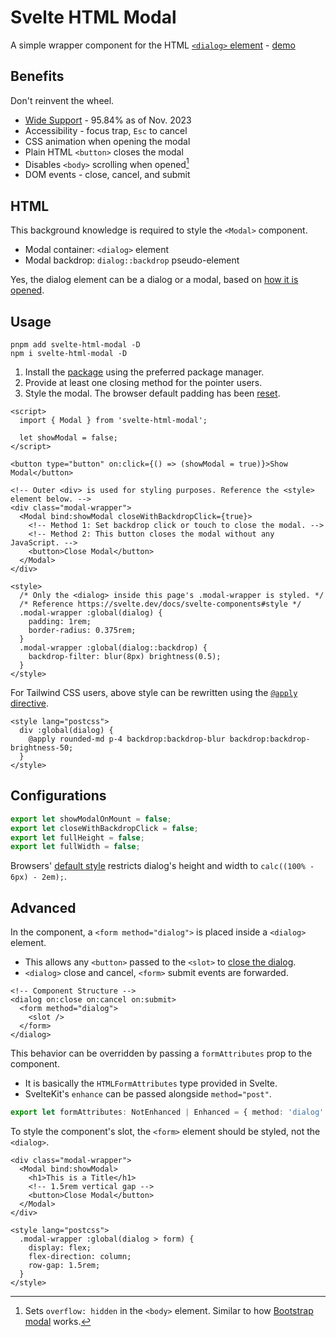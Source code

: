 # Svelte HTML Modal

A simple wrapper component for the HTML [`<dialog>` element] - [demo]

[`<dialog>` element]: https://developer.mozilla.org/en-US/docs/Web/API/HTMLDialogElement
[demo]: https://svelte.dev/repl/7ffaea50f0c0466ea2b4be8e0aee20dd?version=4.2.3

## Benefits

Don't reinvent the wheel.

- [Wide Support](https://caniuse.com/dialog) - 95.84% as of Nov. 2023
- Accessibility - focus trap, `Esc` to cancel
- CSS animation when opening the modal
- Plain HTML `<button>` closes the modal
- Disables `<body>` scrolling when opened[^overflow]
- DOM events - close, cancel, and submit

[^overflow]: Sets `overflow: hidden` in the `<body>` element. Similar to how [Bootstrap modal] works.

[Bootstrap modal]: https://getbootstrap.com/docs/5.3/components/modal/#how-it-works

## HTML

This background knowledge is required to style the `<Modal>` component.

- Modal container: `<dialog>` element
- Modal backdrop: `dialog::backdrop` pseudo-element

Yes, the dialog element can be a dialog or a modal, based on [how it is opened].

[how it is opened]: https://developer.mozilla.org/en-US/docs/Web/API/HTMLDialogElement/showModal

## Usage

```
pnpm add svelte-html-modal -D
npm i svelte-html-modal -D
```

1. Install the [package] using the preferred package manager.
2. Provide at least one closing method for the pointer users.
3. Style the modal. The browser default padding has been [reset].

[package]: https://www.npmjs.com/package/svelte-html-modal
[reset]: https://github.com/tailwindlabs/tailwindcss/pull/11069#issuecomment-1527384738

```svelte
<script>
  import { Modal } from 'svelte-html-modal';

  let showModal = false;
</script>

<button type="button" on:click={() => (showModal = true)}>Show Modal</button>

<!-- Outer <div> is used for styling purposes. Reference the <style> element below. -->
<div class="modal-wrapper">
  <Modal bind:showModal closeWithBackdropClick={true}>
    <!-- Method 1: Set backdrop click or touch to close the modal. -->
    <!-- Method 2: This button closes the modal without any JavaScript. -->
    <button>Close Modal</button>
  </Modal>
</div>

<style>
  /* Only the <dialog> inside this page's .modal-wrapper is styled. */
  /* Reference https://svelte.dev/docs/svelte-components#style */
  .modal-wrapper :global(dialog) {
    padding: 1rem;
    border-radius: 0.375rem;
  }
  .modal-wrapper :global(dialog::backdrop) {
    backdrop-filter: blur(8px) brightness(0.5);
  }
</style>
```

For Tailwind CSS users, above style can be rewritten using the [`@apply` directive].

[`@apply` directive]: https://tailwindcss.com/docs/reusing-styles#extracting-classes-with-apply

```svelte
<style lang="postcss">
  div :global(dialog) {
    @apply rounded-md p-4 backdrop:backdrop-blur backdrop:backdrop-brightness-50;
  }
</style>
```

## Configurations

```ts
export let showModalOnMount = false;
export let closeWithBackdropClick = false;
export let fullHeight = false;
export let fullWidth = false;
```

Browsers' [default style] restricts dialog's height and width to `calc((100% - 6px) - 2em);`.

[default style]: /docs/user-agent

## Advanced

In the component, a `<form method="dialog">` is placed inside a `<dialog>` element.

- This allows any `<button>` passed to the `<slot>` to [close the dialog].
- `<dialog>` close and cancel, `<form>` submit events are forwarded.

[close the dialog]: https://developer.mozilla.org/en-US/docs/Web/HTML/Element/form#method

```svelte
<!-- Component Structure -->
<dialog on:close on:cancel on:submit>
  <form method="dialog">
    <slot />
  </form>
</dialog>
```

This behavior can be overridden by passing a `formAttributes` prop to the component.

- It is basically the `HTMLFormAttributes` type provided in Svelte.
- SvelteKit's `enhance` can be passed alongside `method="post"`.

```ts
export let formAttributes: NotEnhanced | Enhanced = { method: 'dialog' };
```

To style the component's slot, the `<form>` element should be styled, not the `<dialog>`.

```svelte
<div class="modal-wrapper">
  <Modal bind:showModal>
    <h1>This is a Title</h1>
    <!-- 1.5rem vertical gap -->
    <button>Close Modal</button>
  </Modal>
</div>

<style lang="postcss">
  .modal-wrapper :global(dialog > form) {
    display: flex;
    flex-direction: column;
    row-gap: 1.5rem;
  }
</style>
```
